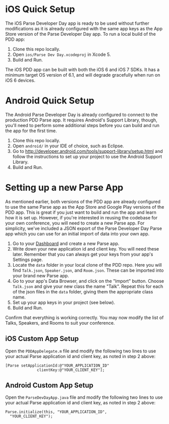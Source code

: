 iOS Quick Setup
===============

The iOS Parse Developer Day app is ready to be used without further modifications as it is already configured with the same app keys as the App Store version of the Parse Developer Day app. To run a local build of the PDD app:

1. Clone this repo locally.
2. Open `ios/Parse Dev Day.xcodeproj` in Xcode 5.
3. Build and Run.

The iOS PDD app can be built with both the iOS 6 and iOS 7 SDKs. It has a minimum target OS version of 6.1, and will degrade gracefully when run on iOS 6 devices.

Android Quick Setup
===================

The Android Parse Developer Day is already configured to connect to the production PDD Parse app. It requires Android's Support Library, though, you'll need to perform some additional steps before you can build and run the app for the first time.

1. Clone this repo locally.
2. Open `android/` in your IDE of choice, such as Eclipse.
3. Go to http://developer.android.com/tools/support-library/setup.html and follow the instructions to set up your project to use the Android Support Library.
4. Build and Run.

Setting up a new Parse App
==========================

As mentioned earlier, both versions of the PDD app are already configured to use the same Parse app as the App Store and Google Play versions of the PDD app. This is great if you just want to build and run the app and learn how it is set up. However, if you're interested in reusing the codebase for your own conference, you will need to create a new Parse app. For simplicity, we've included a JSON export of the Parse Developer Day Parse app which you can use for an initial import of data into your own app.

1. Go to your [Dashboard](https://parse.com/apps) and create a new Parse app.
2. Write down your new application id and client key. You will need these later. Remember that you can always get your keys from your app's Settings page.
3. Locate the `data` folder in your local clone of the PDD repo. Here you will find `Talk.json`, `Speaker.json`, and `Room.json`. These can be imported into your brand new Parse app.
4. Go to your app's Data Browser, and click on the "Import" button. Choose `Talk.json` and give your new class the name "Talk". Repeat this for each of the json files in the `data` folder, giving them the appropriate class name.
5. Set up your app keys in your project (see below).
6. Build and Run.

Confirm that everything is working correctly. You may now modify the list of Talks, Speakers, and Rooms to suit your conference.

iOS Custom App Setup
--------------------

Open the `PDDAppDelegate.m` file and modify the following two lines to use your actual Parse application id and client key, as noted in step 2 above:

```
[Parse setApplicationId:@"YOUR_APPLICATION_ID"
              clientKey:@"YOUR_CLIENT_KEY"];
```

Android Custom App Setup
------------------------

Open the `ParseDevDayApp.java` file and modify the following two lines to use your actual Parse application id and client key, as noted in step 2 above:

```
Parse.initialize(this, "YOUR_APPLICATION_ID",
  "YOUR_CLIENT_KEY");
```
